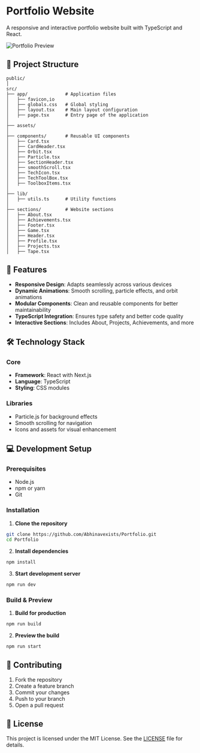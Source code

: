 # Portfolio Website

A responsive and interactive portfolio website built with TypeScript and React.

![Portfolio Preview](https://via.placeholder.com/800x400)

## 📂 Project Structure
```
public/
│
src/
├── app/              # Application files
│   ├── favicon,io 
│   ├── globals.css   # Global styling
│   ├── layout.tsx    # Main layout configuration
│   ├── page.tsx      # Entry page of the application
│
├── assets/
│
├── components/       # Reusable UI components
│   ├── Card.tsx
│   ├── CardHeader.tsx
│   ├── Orbit.tsx
│   ├── Particle.tsx
│   ├── SectionHeader.tsx
│   ├── smoothScroll.tsx
│   ├── TechIcon.tsx
│   ├── TechToolBox.tsx
│   ├── ToolboxItems.tsx
│
├── lib/
│   ├── utils.ts      # Utility functions
│
├── sections/         # Website sections
│   ├── About.tsx
│   ├── Achievements.tsx
│   ├── Footer.tsx
│   ├── Game.tsx
│   ├── Header.tsx
│   ├── Profile.tsx
│   ├── Projects.tsx
│   ├── Tape.tsx
```

## 🚀 Features
- **Responsive Design**: Adapts seamlessly across various devices
- **Dynamic Animations**: Smooth scrolling, particle effects, and orbit animations
- **Modular Components**: Clean and reusable components for better maintainability
- **TypeScript Integration**: Ensures type safety and better code quality
- **Interactive Sections**: Includes About, Projects, Achievements, and more

## 🛠️ Technology Stack
### Core
- **Framework**: React with Next.js
- **Language**: TypeScript
- **Styling**: CSS modules

### Libraries
- Particle.js for background effects
- Smooth scrolling for navigation
- Icons and assets for visual enhancement

## 💻 Development Setup

### Prerequisites
- Node.js
- npm or yarn
- Git

### Installation
1. **Clone the repository**
```bash
git clone https://github.com/Abhinavexists/Portfolio.git
cd Portfolio
```

2. **Install dependencies**
```bash
npm install
```

3. **Start development server**
```bash
npm run dev
```

### Build & Preview
1. **Build for production**
```bash
npm run build
```

2. **Preview the build**
```bash
npm run start
```

## 🤝 Contributing
1. Fork the repository
2. Create a feature branch
3. Commit your changes
4. Push to your branch
5. Open a pull request

## 📄 License
This project is licensed under the MIT License. See the [LICENSE](LICENSE) file for details.